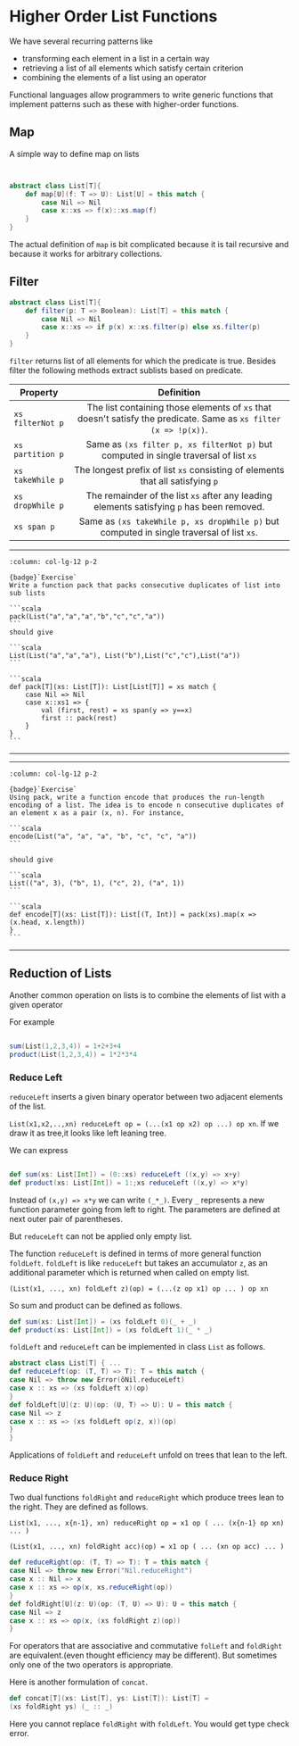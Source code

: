 # Higher Order List Functions

We have several recurring patterns like 

* transforming each element in a list in a certain way
* retrieving a list of all elements which satisfy certain criterion
* combining the elements of a list using an operator

Functional languages allow programmers to write generic functions that implement patterns such as these with higher-order functions.

## Map

A simple way to define map on lists

```scala


abstract class List[T]{
    def map[U](f: T => U): List[U] = this match {
        case Nil => Nil
        case x::xs => f(x)::xs.map(f)
    }
}

```

The actual definition of `map` is bit complicated because it is tail recursive and because it works for arbitrary collections.


## Filter

```scala
abstract class List[T]{
    def filter(p: T => Boolean): List[T] = this match {
        case Nil => Nil
        case x::xs => if p(x) x::xs.filter(p) else xs.filter(p)
    }
}

```

`filter` returns list of all elements for which the predicate is true. Besides filter the following methods extract sublists based on predicate.

| Property | Definition |
| ------------- |:-------------:|
| `xs filterNot p` | The list containing those elements of `xs` that doesn't satisfy the predicate. Same as `xs filter (x => !p(x))`.|
| `xs partition p` | Same as `(xs filter p, xs filterNot p)` but computed in single traversal of list `xs` |
| `xs takeWhile p` | The longest prefix of list `xs` consisting of elements that all satisfying `p`|
| `xs dropWhile p` | The remainder of the list `xs` after any leading elements satisfying `p` has been removed.|  
| `xs span p`| Same as `(xs takeWhile p, xs dropWhile p)` but computed in single traversal of list `xs`.|


---

````{panels}
:column: col-lg-12 p-2

{badge}`Exercise`
Write a function pack that packs consecutive duplicates of list into sub lists

```scala
pack(List("a","a","a","b","c","c","a"))
```
should give 

```scala
List(List("a","a","a"), List("b"),List("c","c"),List("a"))
```
````

````{dropdown} Solution
```scala
def pack[T](xs: List[T]): List[List[T]] = xs match {
    case Nil => Nil
    case x::xs1 => {
        val (first, rest) = xs span(y => y==x)
        first :: pack(rest)
    }
}
```
````
---

---

````{panels}
:column: col-lg-12 p-2

{badge}`Exercise`
Using pack, write a function encode that produces the run-length encoding of a list. The idea is to encode n consecutive duplicates of an element x as a pair (x, n). For instance,

```scala
encode(List("a", "a", "a", "b", "c", "c", "a"))
```

should give 

```scala
List(("a", 3), ("b", 1), ("c", 2), ("a", 1))
```

````

````{dropdown} Solution
```scala
def encode[T](xs: List[T]): List[(T, Int)] = pack(xs).map(x => (x.head, x.length))
}
```
````

---



## Reduction of Lists

Another common operation on lists is to combine the elements of list with a given operator 

For example

```scala

sum(List(1,2,3,4)) = 1+2+3+4
product(List(1,2,3,4)) = 1*2*3*4
```

### Reduce Left

`reduceLeft` inserts a given binary operator between two adjacent elements of the list.

`List(x1,x2,..,xn) reduceLeft op = (...(x1 op x2) op ...) op xn`. If we draw it as tree,it looks like left leaning tree.

We can express 


```scala

def sum(xs: List[Int]) = (0::xs) reduceLeft ((x,y) => x+y)
def product(xs: List[Int]) = 1:;xs reduceLeft ((x,y) => x*y)

```

Instead of `(x,y) => x*y` we can write `(_*_)`. Every `_` represents a new function parameter going from left to right. The parameters are defined at next outer pair of parentheses.

But `reduceLeft` can not be applied only empty list.

The function `reduceLeft` is defined in terms of more general function `foldLeft`. `foldLeft` is like `reduceLeft` but takes an accumulator `z`, as an additional parameter which is returned when called on empty list.

`(List(x1, ..., xn) foldLeft z)(op) = (...(z op x1) op ... ) op xn`

So sum and product can be defined as follows.

```scala
def sum(xs: List[Int]) = (xs foldLeft 0)(_ + _)
def product(xs: List[Int]) = (xs foldLeft 1)(_ * _)
```

`foldLeft` and `reduceLeft` can be implemented in class `List` as follows.

```scala
abstract class List[T] { ...
def reduceLeft(op: (T, T) => T): T = this match {
case Nil => throw new Error(ŏNil.reduceLeft)
case x :: xs => (xs foldLeft x)(op)
}
def foldLeft[U](z: U)(op: (U, T) => U): U = this match {
case Nil => z
case x :: xs => (xs foldLeft op(z, x))(op)
}
}
```


Applications of `foldLeft` and `reduceLeft` unfold on trees that lean to the left.


### Reduce Right

Two dual functions `foldRight` and `reduceRight` which produce trees lean to the right. They are defined as follows.

`List(x1, ..., x{n-1}, xn) reduceRight op = x1 op ( ... (x{n-1} op xn) ... )`

`(List(x1, ..., xn) foldRight acc)(op) = x1 op ( ... (xn op acc) ... )`

```scala
def reduceRight(op: (T, T) => T): T = this match {
case Nil => throw new Error("Nil.reduceRight")
case x :: Nil => x
case x :: xs => op(x, xs.reduceRight(op))
}
def foldRight[U](z: U)(op: (T, U) => U): U = this match {
case Nil => z
case x :: xs => op(x, (xs foldRight z)(op))
}
```


For operators that are associative and commutative `folLeft` and `foldRight` are equivalent.(even thought efficiency may be different). But sometimes only one of the two operators is appropriate.

Here is another formulation of `concat`.

```scala
def concat[T](xs: List[T], ys: List[T]): List[T] =
(xs foldRight ys) (_ :: _)
```

Here you cannot replace `foldRight` with `foldLeft`. You would get type check error.